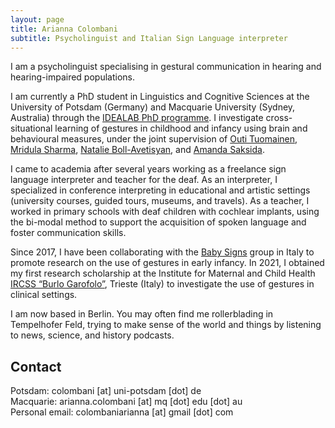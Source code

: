 ```yaml
---
layout: page
title: Arianna Colombani
subtitle: Psycholinguist and Italian Sign Language interpreter
---
```


I am a psycholinguist specialising in gestural communication in hearing and hearing-impaired populations.

I am currently a PhD student in Linguistics and Cognitive Sciences at the University of Potsdam (Germany) and Macquarie University (Sydney, Australia) through the [IDEALAB PhD programme](https://phd-idealab.com/). I investigate cross-situational learning of gestures in childhood and infancy using brain and behavioural measures, under the joint supervision of [Outi Tuomainen](https://www.uni-potsdam.de/en/ling/researchgroups/developmental-language-disorders), [Mridula Sharma](https://researchers.mq.edu.au/en/persons/mridula-sharma), [Natalie Boll-Avetisyan](https://sites.google.com/site/bollavetisyan/), and [Amanda Saksida](https://scholar.google.de/citations?user=BIJe21MAAAAJ&hl=de).

I came to academia after several years working as a freelance sign language interpreter and teacher for the deaf. As an interpreter, I specialized in conference interpreting in educational and artistic settings (university courses, guided tours, museums, and travels). As a teacher, I worked in primary schools with deaf children with cochlear implants, using the bi-modal method to support the acquisition of spoken language and foster communication skills. 

Since 2017, I have been collaborating with the [Baby Signs](www.babysignsitalia.com) group in Italy to promote research on the use of gestures in early infancy. In 2021, I obtained my first research scholarship at the Institute for Maternal and Child Health [IRCSS “Burlo Garofolo”](https://www.burlo.trieste.it/), Trieste (Italy) to investigate the use of gestures in clinical settings.

I am now based in Berlin. You may often find me rollerblading in Tempelhofer Feld, trying to make sense of the world and things by listening to news, science, and history podcasts.

## Contact
Potsdam: colombani [at] uni-potsdam [dot] de  
Macquarie: arianna.colombani [at] mq [dot] edu [dot] au  
Personal email: colombaniarianna [at] gmail [dot] com

